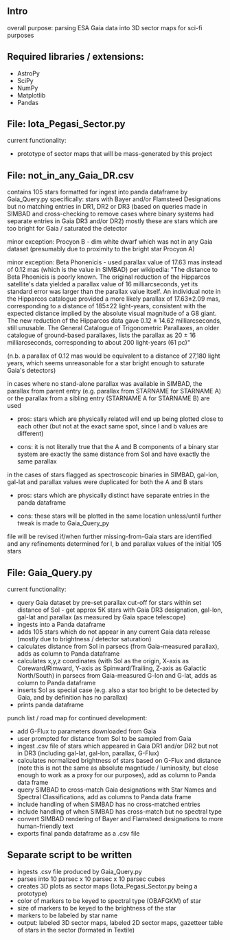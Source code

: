 ## Intro ##
overall purpose: parsing ESA Gaia data into 3D sector maps for sci-fi purposes

## Required libraries / extensions: ##
- AstroPy
- SciPy
- NumPy
- Matplotlib
- Pandas

## File: Iota_Pegasi_Sector.py ##

current functionality:
- prototype of sector maps that will be mass-generated by this project

## File: not_in_any_Gaia_DR.csv ##

contains 105 stars formatted for ingest into panda dataframe by Gaia_Query.py
specifically: stars with Bayer and/or Flamsteed Designations but no matching entries in DR1, DR2 or DR3 (based on queries made in SIMBAD and cross-checking to remove cases where binary systems had separate entries in Gaia DR3 and/or DR2)
mostly these are stars which are too bright for Gaia / saturated the detector

minor exception: Procyon B - dim white dwarf which was not in any Gaia dataset (presumably due to proximity to the bright star Procyon A)

minor exception: Beta Phonenicis - used parallax value of 17.63 mas instead of 0.12 mas (which is the value in SIMBAD)
per wikipedia: "The distance to Beta Phoenicis is poorly known. The original reduction of the Hipparcos satellite's data yielded a parallax value of 16 milliarcseconds, yet its standard error was larger than the parallax value itself. An individual note in the Hipparcos catalogue provided a more likely parallax of 17.63±2.09 mas, corresponding to a distance of 185±22 light-years, consistent with the expected distance implied by the absolute visual magnitude of a G8 giant. The new reduction of the Hipparcos data gave 0.12 ± 14.62 milliarcseconds, still unusable. The General Catalogue of Trigonometric Parallaxes, an older catalogue of ground-based parallaxes, lists the parallax as 20 ± 16 milliarcseconds, corresponding to about 200 light-years (61 pc)"

(n.b. a parallax of 0.12 mas would be equivalent to a distance of 27,180 light years, which seems unreasonable for a star bright enough to saturate Gaia's detectors)

in cases where no stand-alone parallax was available in SIMBAD, the parallax from parent entry (e.g. parallax from STARNAME for STARNAME A) or the parallax from a sibling entry (STARNAME A for STARNAME B) are used

- pros: stars which are physically related will end up being plotted close to each other (but not at the exact same spot, since l and b values are different)

- cons: it is not literally true that the A and B components of a binary star system are exactly the same distance from Sol and have exactly the same parallax

in the cases of stars flagged as spectroscopic binaries in SIMBAD, gal-lon, gal-lat and parallax values were duplicated for both the A and B stars 

- pros: stars which are physically distinct have separate entries in the panda dataframe

- cons: these stars will be plotted in the same location unless/until further tweak is made to Gaia_Query_py

file will be revised if/when further missing-from-Gaia stars are identified and any refinements determined for l, b and parallax values of the initial 105 stars

## File: Gaia_Query.py ##

current functionality:
- query Gaia dataset by pre-set parallax cut-off for stars within set distance of Sol - get approx 5K stars with Gaia DR3 designation, gal-lon, gal-lat and parallax (as measured by Gaia space telescope)
- ingests into a Panda dataframe
- adds 105 stars which do not appear in any current Gaia data release (mostly due to brightness / detector saturation)
- calculates distance from Sol in parsecs (from Gaia-measured parallax), adds as column to Panda dataframe
- calculates x,y,z coordinates (with Sol as the origin, X-axis as Coreward/Rimward, Y-axis as Spinward/Trailing, Z-axis as Galactic North/South) in parsecs from Gaia-measured G-lon and G-lat, adds as column to Panda dataframe
- inserts Sol as special case (e.g. also a star too bright to be detected by Gaia, and by definition has no parallax)
- prints panda dataframe

punch list / road map for continued development:
- add G-Flux to parameters downloaded from Gaia
- user prompted for distance from Sol to be sampled from Gaia
- ingest .csv file of stars which appeared in Gaia DR1 and/or DR2 but not in DR3 (including gal-lat, gal-lon, parallax, G-Flux)
- calculates normalized brightness of stars based on G-Flux and distance (note this is not the same as absolute magntiude / luminosity, but close enough to work as a proxy for our purposes), add as column to Panda data frame
- query SIMBAD to cross-match Gaia designations with Star Names and Spectral Classifications, add as columns to Panda data frame
- include handling of when SIMBAD has no cross-matched entries
- include handling of when SIMBAD has cross-match but no spectral type
- convert SIMBAD rendering of Bayer and Flamsteed designations to more human-friendly text
- exports final panda dataframe as a .csv file
 
## Separate script to be written ##

- ingests .csv file produced by Gaia_Query.py
- parses into 10 parsec x 10 parsec x 10 parsec cubes
- creates 3D plots as sector maps (Iota_Pegasi_Sector.py being a prototype)
- color of markers to be keyed to spectral type (OBAFGKM) of star
- size of markers to be keyed to the brightness of the star
- markers to be labeled by star name
- output: labeled 3D sector maps, labeled 2D sector maps, gazetteer table of stars in the sector (formated in Textile)
